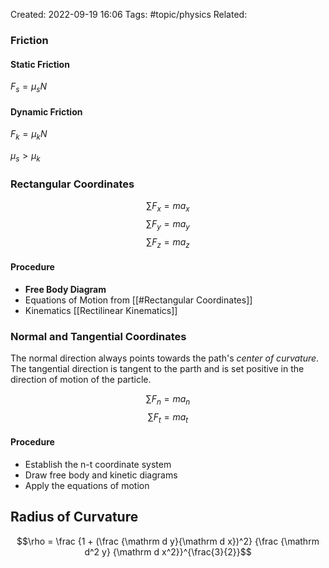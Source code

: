 Created: 2022-09-19 16:06
Tags: #topic/physics
Related: 

### Friction
#### Static Friction
$F_s = \mu_sN$

#### Dynamic Friction
$F_k = \mu_kN$

$\mu_s > \mu_k$

### Rectangular Coordinates
$$\sum F_x = ma_x$$
$$\sum F_y = ma_y$$
$$\sum F_z = ma_z$$


#### Procedure
- **Free Body Diagram**
- Equations of Motion from [[#Rectangular Coordinates]]
- Kinematics [[Rectilinear Kinematics]]

### Normal and Tangential Coordinates
The normal direction always points towards the path's *center of curvature*.
The tangential direction is tangent to the parth and is set positive in the direction of motion of the particle.

$$\sum F_n = ma_n$$
$$\sum F_t = ma_t$$

#### Procedure
- Establish the n-t coordinate system
- Draw free body and kinetic diagrams
- Apply the equations of motion

## Radius of Curvature
$$\rho = \frac {1 + (\frac {\mathrm d y}{\mathrm d x})^2} {\frac {\mathrm d^2 y} {\mathrm d x^2}}^{\frac{3}{2}}$$
